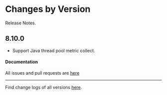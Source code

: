 Changes by Version
==================
Release Notes.

8.10.0
------------------
* Support Java thread pool metric collect.


#### Documentation


All issues and pull requests are [here](https://github.com/apache/skywalking/milestone/120?closed=1)

------------------
Find change logs of all versions [here](changes).
